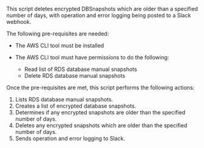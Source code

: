 This script deletes encrypted DBSnapshots which are older than a specified number of days, with operation and error logging being posted to a Slack webhook.

The following pre-requisites are needed:

* The AWS CLI tool must be installed
* The AWS CLI tool must have permissions to do the following:

    * Read list of RDS database manual snapshots
    * Delete RDS database manual snapshots

Once the pre-requisites are met, this script performs the following actions:

1. Lists RDS database manual snapshots.
2. Creates a list of encrypted database snapshots.
3. Determines if any encrypted snapshots are older than the specified number of days.
4. Deletes any encrypted snapshots which are older than the specified number of days.
5. Sends operation and error logging to Slack.